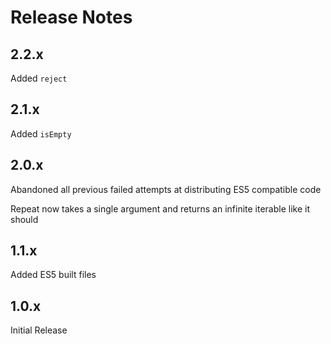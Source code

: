 # Release Notes

## 2.2.x

Added `reject`

## 2.1.x

Added `isEmpty`

## 2.0.x

Abandoned all previous failed attempts at distributing ES5 compatible code

Repeat now takes a single argument and returns an infinite iterable like it should

## 1.1.x

Added ES5 built files

## 1.0.x

Initial Release
